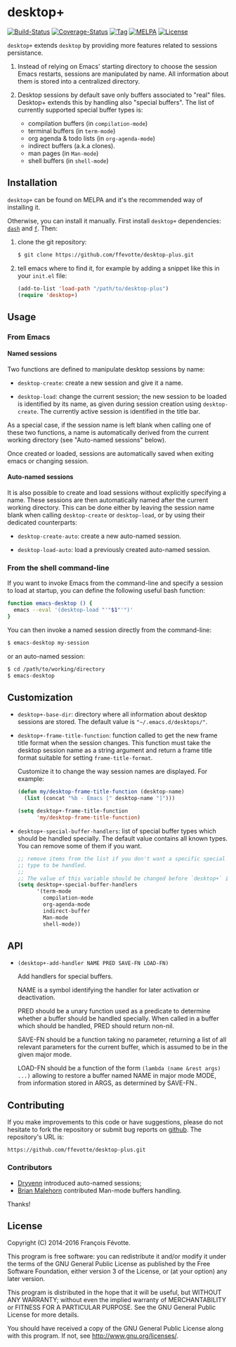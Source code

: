 # desktop+
[![Build-Status](https://travis-ci.org/ffevotte/desktop-plus.svg)](https://travis-ci.org/ffevotte/desktop-plus) [![Coverage-Status](https://coveralls.io/repos/ffevotte/desktop-plus/badge.svg?branch=master&service=github)](https://coveralls.io/github/ffevotte/desktop-plus?branch=master) [![Tag](https://img.shields.io/github/tag/ffevotte/desktop-plus.svg)](https://github.com/ffevotte/desktop-plus/releases) [![MELPA](http://melpa.org/packages/desktop+-badge.svg)](http://melpa.org/#/desktop%2B) [![License](https://img.shields.io/badge/license-GPL_v3-blue.svg)](http://www.gnu.org/licenses/gpl-3.0.html)

`desktop+` extends `desktop` by providing more features related to sessions persistance.


1. Instead of relying on Emacs' starting directory to choose the session Emacs restarts, sessions are manipulated by name. All information about them is stored into a centralized directory.

2. Desktop sessions by default save only buffers associated to "real" files. Desktop+ extends this by handling also "special buffers". The list of currently supported special buffer types is:
     - compilation buffers (in `compilation-mode`)
     - terminal buffers (in `term-mode`)
     - org agenda & todo lists (in `org-agenda-mode`)
     - indirect buffers (a.k.a clones).
     - man pages (in `Man-mode`)
     - shell buffers (in `shell-mode`)



## Installation

`desktop+` can be found on MELPA and it's the recommended way of installing it.

Otherwise, you can install it manually. First install `desktop+` dependencies:
[`dash`](http://github.com/magnars/dash.el) and
[`f`](http://github.com/rejeep/f.el). Then:

1. clone the git repository:

   ```sh
   $ git clone https://github.com/ffevotte/desktop-plus.git
   ```

2. tell emacs where to find it, for example by adding a snippet like this in
   your `init.el` file:

   ```lisp
   (add-to-list 'load-path "/path/to/desktop-plus")
   (require 'desktop+)
   ```


## Usage

### From Emacs

#### Named sessions

Two functions are defined to manipulate desktop sessions by name:

- `desktop-create`: create a new session and give it a name.

- `desktop-load`: change the current session; the new session to be loaded is identified by its name, as given during session creation using `desktop-create`. The currently active session is identified in the title bar.

As a special case, if the session name is left blank when calling one of these two functions, a name is automatically derived from the current working directory (see "Auto-named sessions" below).

Once created or loaded, sessions are automatically saved when exiting emacs or changing session.

#### Auto-named sessions

It is also possible to create and load sessions without explicitly specifying a name. These sessions are then automatically named after the current working directory. This can be done either by leaving the session name blank when calling `desktop-create` or `desktop-load`, or by using their dedicated counterparts:

- `desktop-create-auto`: create a new auto-named session.

- `desktop-load-auto`: load a previously created auto-named session.


### From the shell command-line

If you want to invoke Emacs from the command-line and specify a session to load at startup, you can define the following useful bash function:

```sh
function emacs-desktop () {
  emacs --eval '(desktop-load "'"$1"'")'
}
```

You can then invoke a named session directly from the command-line:

```sh
$ emacs-desktop my-session
```

or an auto-named session:

```sh
$ cd /path/to/working/directory
$ emacs-desktop
```

## Customization

- `desktop+-base-dir`: directory where all information about desktop sessions are stored. The default value is `"~/.emacs.d/desktops/"`.

- `desktop+-frame-title-function`: function called to get the new frame title format when the session changes. This function must take the desktop session name as a string argument and return a frame title format suitable for setting `frame-title-format`.

  Customize it to change the way session names are displayed. For example:

    ```lisp
    (defun my/desktop-frame-title-function (desktop-name)
      (list (concat "%b - Emacs [" desktop-name "]")))

    (setq desktop+-frame-title-function
          'my/desktop-frame-title-function)
    ```

- `desktop+-special-buffer-handlers`: list of special buffer types which should
  be handled specially. The default value contains all known types. You can
  remove some of them if you want.

    ```lisp
    ;; remove items from the list if you don't want a specific special buffer
    ;; type to be handled.
    ;;
    ;; The value of this variable should be changed before `desktop+` is loaded.
    (setq desktop+-special-buffer-handlers
          '(term-mode
            compilation-mode
            org-agenda-mode
            indirect-buffer
            Man-mode
            shell-mode))
    ```


## API

- `(desktop+-add-handler NAME PRED SAVE-FN LOAD-FN)`

    Add handlers for special buffers.

    NAME is a symbol identifying the handler for later activation or deactivation.

    PRED should be a unary function used as a predicate to determine whether a buffer should be handled specially. When called in a buffer which should be handled, PRED should return non-nil.

    SAVE-FN should be a function taking no parameter, returning a list of all relevant parameters for the current buffer, which is assumed to be in the given major mode.

    LOAD-FN should be a function of the form `(lambda (name &rest args) ...)` allowing to restore a buffer named NAME in major mode MODE, from information stored in ARGS, as determined by SAVE-FN..


## Contributing

If you make improvements to this code or have suggestions, please do not
hesitate to fork the repository or submit bug reports on
[github](https://github.com/ffevotte/desktop-plus). The repository's URL is:

    https://github.com/ffevotte/desktop-plus.git

### Contributors

- [Dryvenn](https://github.com/dryvenn) introduced auto-named sessions;
- [Brian Malehorn](https://github.com/bmalehorn) contributed Man-mode buffers handling.

Thanks!


## License

Copyright (C) 2014-2016 François Févotte.

This program is free software: you can redistribute it and/or modify it under the terms of the GNU
General Public License as published by the Free Software Foundation, either version 3 of the
License, or (at your option) any later version.

This program is distributed in the hope that it will be useful, but WITHOUT ANY WARRANTY; without
even the implied warranty of MERCHANTABILITY or FITNESS FOR A PARTICULAR PURPOSE.  See the GNU
General Public License for more details.

You should have received a copy of the GNU General Public License along with this program.  If not,
see <http://www.gnu.org/licenses/>.
